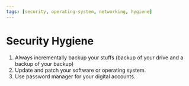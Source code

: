 ```yaml
---
tags: [security, operating-system, networking, hygiene]
---
```


# Security Hygiene

1. Always incrementally backup your stuffs (backup of your drive and a backup of
   your backup)
2. Update and patch your software or operating system.
3. Use password manager for your digital accounts.

